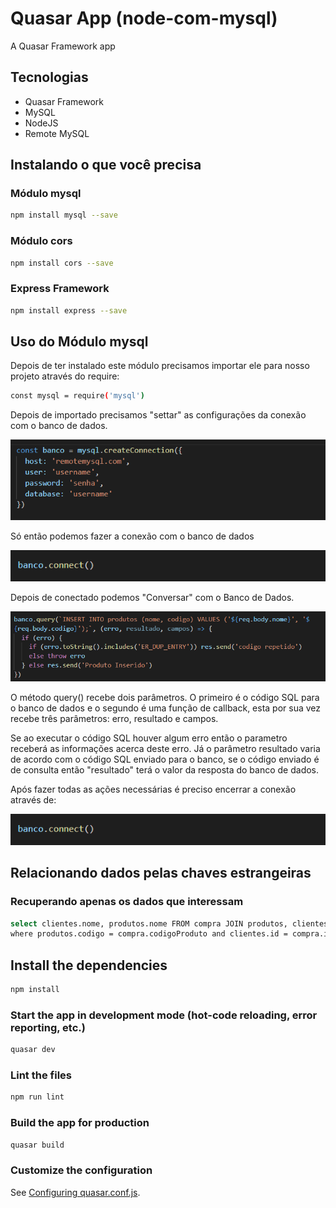 # Quasar App (node-com-mysql)

A Quasar Framework app

## Tecnologias

- Quasar Framework
- MySQL
- NodeJS
- Remote MySQL

## Instalando o que você precisa

### Módulo mysql

```bash
npm install mysql --save
```

### Módulo cors

```bash
npm install cors --save
```

### Express Framework

```bash
npm install express --save
```

## Uso do Módulo mysql

Depois de ter instalado este módulo precisamos importar ele para nosso projeto através do require:

```bash
const mysql = require('mysql')
```

Depois de importado precisamos "settar" as configurações da conexão com o banco de dados.

![Configurações da conexão](docs/configuracao-conexao-DB.PNG)

Só então podemos fazer a conexão com o banco de dados

![Conexão com o Banco de Dados](docs/conexao-com-DB.PNG)

Depois de conectado podemos "Conversar" com o Banco de Dados.

![Query para o Banco de Dados](docs/query-para-DB.PNG)

O método query() recebe dois parâmetros. O primeiro é o código SQL para o banco de dados e o segundo é uma função de callback, esta por sua vez recebe três parâmetros: erro, resultado e campos.

Se ao executar o código SQL houver algum erro então o parametro receberá as informações acerca deste erro. Já o parâmetro resultado varia de acordo com o código SQL enviado para o banco, se o código enviado é de consulta então "resultado" terá o valor da resposta do banco de dados.

Após fazer todas as ações necessárias é preciso encerrar a conexão através de:

![Encerrando conexão](docs/conexao-com-DB.PNG)

## Relacionando dados pelas chaves estrangeiras

### Recuperando apenas os dados que interessam

```bash
select clientes.nome, produtos.nome FROM compra JOIN produtos, clientes 
where produtos.codigo = compra.codigoProduto and clientes.id = compra.idCliente;
```

## Install the dependencies
```bash
npm install
```

### Start the app in development mode (hot-code reloading, error reporting, etc.)
```bash
quasar dev
```

### Lint the files
```bash
npm run lint
```

### Build the app for production
```bash
quasar build
```

### Customize the configuration
See [Configuring quasar.conf.js](https://quasar.dev/quasar-cli/quasar-conf-js).
